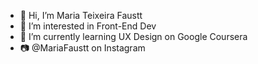 - 👋 Hi, I’m Maria Teixeira Faustt      
- 👀 I’m interested in Front-End Dev  
- 🌱 I’m currently learning UX Design on Google Coursera    
- 📷 @MariaFaustt on Instagram  
       
<!---    
MariaLTN/MariaLTN is a ✨ special ✨ repository because its `README.md` (this file) appears on your GitHub profile.
You can click the Preview link to take a look at your changes.
--->
